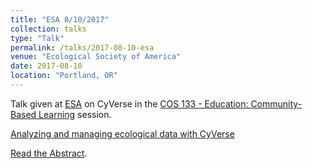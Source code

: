 ```yaml
---
title: "ESA 8/10/2017"
collection: talks
type: "Talk"
permalink: /talks/2017-08-10-esa
venue: "Ecological Society of America"
date: 2017-08-10
location: "Portland, OR"
---
```


Talk given at [ESA](http://www.esa.org/portland/) on CyVerse in the [COS 133 - Education: Community-Based Learning](https://eco.confex.com/eco/2017/webprogram/Session13360.html) session.

[Analyzing and managing ecological data with CyVerse](https://prezi.com/view/1c5XYlfbFPTCiWqBc8Qs/)

[Read the Abstract](https://eco.confex.com/eco/2017/webprogram/Paper68766.html).
